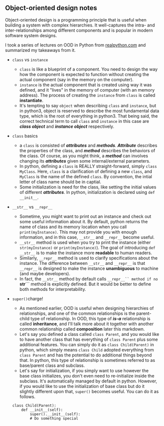 Object-oriented design notes
----

Object-oriented design is a programming principle that is useful when building a system with complex hierarchies. It well-captures the intra- and inter-relationships among different components and is popular in modern software system designs.

I took a series of lectures on OOD in Python from [realpython.com](https://realpython.com/learning-paths/object-oriented-programming-oop-python/) and summarized my takeaways from it.

* ```class``` vs ```instance```
  * ```class``` is like a blueprint of a component. You need to design the way how the component is expected to function without creating the actual component (say in the memory on the computer).
  * ```instance``` is the actual component that is created using way it was defined, and it "lives" in the memory of computer (with an memory address). The process of creating the ```instance``` from ```class``` is called **instantiate**.
  * It's tempting to say ```object``` when describing ```class``` and ```instance```, but in python3, object is reserved to describe the most fundamental data type, which is the root of everything in python3. That being said, the correct technical term to call ```class``` and ```instance``` in this case are ***class object*** and ***instance object*** respectively.

* ```class``` basics
  * a ```class``` is consisted of ***attributes*** and ***methods***. ***Attribute*** describes the properties of the class, and ***method*** describes the behaviors of the class. Of course, as you might think, a ***method*** can involves changing its ***attributes*** given some internal/external parameters.
  * In python, defining a ```class``` is REALLY straight-forward, simply ```class MyClass```. Here, ```class``` is a clarification of defining a new ```class```, and ```MyClass``` is the name of the defined ```class```. By convention, the intial letter of class name should be in captial.
  * Some initialization is need for the class, like setting the initial values of different ***attributes***. In python, initialization is declared using ```def __init__```.

* ```__str__``` vs ```__repr__```
  * Sometime, you might want to print out an instance and check out some useful information about it. By default, python returns the name of class and its memory location when you call ```print(myInstance)```. This may not provide you with enough information, and in this case, ```__str__``` and ```__repr__``` become useful.
  * ```__str__``` method is used when you try to print the instance (either ```str(myInstance)``` or ```print(myInstance)```). The goal of introducing ```def __str__``` is to make the instance more **readable** to human readers. 
  * Similarly, ```__repr__``` method is used to clarify specifications about the instance. The difference between ```__str__``` and ```__repr__``` is that ```__repr__``` is designed to make the instance **unambiguous** to machine (and maybe developers).
  * In fact, the ```__str__``` method by default calls ```__repr__`` method if no ```__str__``` method is explicitly defined. But it would be better to define both methods for interpretability.

* ```super()```charge!
  * As mentioned earlier, OOD is useful when designing hierarchies of relationships, and one of the common relationships is the parent-child type of relationship. In OOD, this type of ***is-a*** relationship is called **inheritance**, and I'll talk more about it together with another common relationship called **composition** later this markdown.
  * Let's say you defined a class called ```class Parent```, and you would like to have another class that has everything of ```class Parent``` plus some additional features. You can simply do it as ```class Child(Parent)``` in python, which simply means ```class Child``` adopted everything from ```class Parent``` and has the potential to do additional things beyond that. In python, this type of relationship is sometimes referred to as base/parent class and subclass.
  * Let's say for initialization, if you simply want to use however the base class initializes, you don't even need to re-initialize inside the subclass. It's automatically managed by default in python. However, if you would like to use the initialization of base class but do it slightly different upon that, ```super()``` becomes useful. You can do it as follows.
  
  ```
  class Child(Parent):
      def __init__(self):
          super().__init__(self):
          # Do something special
  ```
